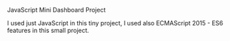 JavaScript Mini Dashboard Project

I used just JavaScript in this tiny project, I used also ECMAScript 2015 - ES6 features in this small project.


